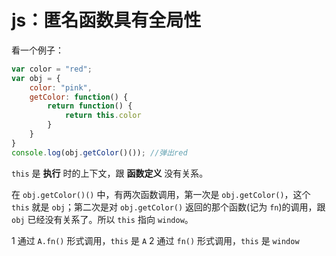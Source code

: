 # js：匿名函数具有全局性

看一个例子：
```js
var color = "red";
var obj = {
    color: "pink",
    getColor: function() {
        return function() {
            return this.color
        }
    }
}
console.log(obj.getColor()()); //弹出red
```

`this` 是 **执行** 时的上下文，跟 **函数定义** 没有关系。

在 `obj.getColor()()` 中，有两次函数调用，第一次是 `obj.getColor()`，这个 `this` 就是 `obj`；第二次是对 `obj.getColor()` 返回的那个函数(记为 `fn`)的调用，跟 `obj` 已经没有关系了。所以 `this` 指向 `window`。

1 通过 `A.fn()` 形式调用，`this` 是 `A`
2 通过 `fn()` 形式调用，`this` 是 `window`
